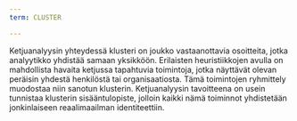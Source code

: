 ```yaml
---
term: CLUSTER

---
```

Ketjuanalyysin yhteydessä klusteri on joukko vastaanottavia osoitteita, jotka analyytikko yhdistää samaan yksikköön. Erilaisten heuristiikkojen avulla on mahdollista havaita ketjussa tapahtuvia toimintoja, jotka näyttävät olevan peräisin yhdestä henkilöstä tai organisaatiosta. Tämä toimintojen ryhmittely muodostaa niin sanotun klusterin. Ketjuanalyysin tavoitteena on usein tunnistaa klusterin sisääntulopiste, jolloin kaikki nämä toiminnot yhdistetään jonkinlaiseen reaalimaailman identiteettiin.